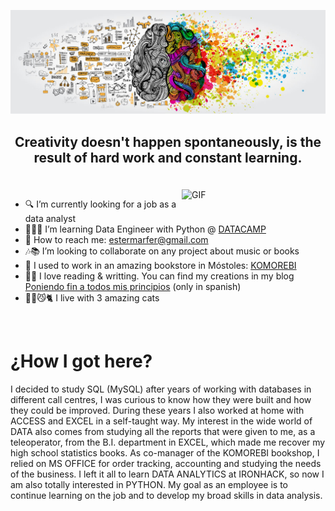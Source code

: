 
![](images/brainx.jpg)

## <p align="center">**Creativity** doesn't happen spontaneously, is the result of hard work and constant learning.</p>

<br/>

<img align="right" alt="GIF" src="https://i.pinimg.com/originals/1b/e0/05/1be0050b393f6c4f9fe7eccfd8856a40.gif" width="230px"/>


- 🔍 I’m currently looking for a job as a data analyst
- 👩🏽‍🎓 I’m learning Data Engineer with Python @ [DATACAMP](https://www.datacamp.com/)
- 💌 How to reach me: estermarfer@gmail.com
- 🎶📚 I’m looking to collaborate on any project about music or books
- 🌿 I used to work in an amazing bookstore in Móstoles: [KOMOREBI](https://www.instagram.com/libreriakomorebi/)
- ✍🏽 I love reading & writting. You can find my creations in my blog [Poniendo fin a todos mis principios](http://estersinatxe.blogspot.com/) (only in spanish)
- 🐱‍👤😼🐈 I live with 3 amazing cats


<br/>



<H1> ¿How I got here?</H1>
<p>I decided to study SQL (MySQL) after years of working with databases in different call centres, I was curious to know how they were built and  how they could be improved. 
During these years I also worked at home with ACCESS and EXCEL in a self-taught way.
My interest in the wide world of DATA also comes from studying all the reports that were given to me, as a teleoperator, from the B.I. department in EXCEL, which made me recover my high school statistics books.
As co-manager of the KOMOREBI bookshop, I relied on MS OFFICE for order tracking, accounting and studying the needs of the business.
I left it all to learn DATA ANALYTICS at IRONHACK, so now I am also totally interested in PYTHON.
My goal as an employee is to continue learning on the job and to develop my broad skills in data analysis.</p>



<!--
**emarfer/emarfer** is a ✨ _special_ ✨ repository because its `README.md` (this file) appears on your GitHub profile.

Here are some ideas to get you started:

- 🔭 I’m currently looking for a job as data analyst ...
- 🌱 I’m currently learning ...
- 👯 I’m looking to collaborate on ...
- 🤔 I’m looking for help with ...
- 💬 Ask me about ...
- 📫 How to reach me: ...
- 😄 Pronouns: ...
- ⚡ Fun fact: ...
-->
